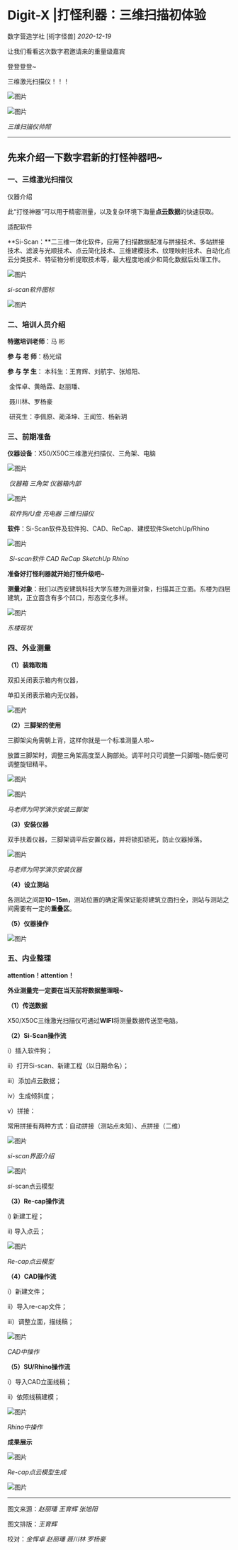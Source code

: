 # Digit-X |打怪利器：三维扫描初体验

 数字营造学社 [術字怪兽] *2020-12-19*



让我们看看这次数字君邀请来的重量级嘉宾

登登登登~

三维激光扫描仪！！！





![图片](./imgs_/202002_202108/1629389876879-0.png)

![图片](./imgs_/202002_202108/1629389876879-1.png)

*三维扫描仪帅照*

-----



## **先来介绍一下数字君新的打怪神器吧~**



### **一、三维激光扫描仪**



仪器介绍

此“打怪神器”可以用于精密测量，以及复杂环境下海量**点云数据**的快速获取。



适配软件

**Si-Scan：**二三维一体化软件，应用了扫描数据配准与拼接技术、多站拼接技术、滤波与光顺技术、点云简化技术、三维建模技术、纹理映射技术、自动化点云分类技术、特征物分析提取技术等，最大程度地减少和简化数据后处理工作。

![图片](./imgs_/202002_202108/1629389876879-2.png)

*si-scan软件图标*

![图片](./imgs_/202002_202108/2021-08-20-10-02-07.png)





### **二、培训人员介绍**



**特邀培训老师**：马  彬

**参 与 老 师**：杨光炤

**参 与 学 生**： 本科生：王育辉、刘航宇、张旭阳、

​                                     金恽卓、黄皓霖、赵丽璠、

​                                      聂川林、罗杨豪

​                       研究生：李佩原、蔺泽坤、王闻笠、杨新玥

  

### **三、前期准备**



**仪器设备**：X50/X50C三维激光扫描仪、三角架、电脑

![图片](./imgs_/202002_202108/2021-08-20-10-02-24.png)

​                            *仪器箱                                                        三角架                              仪器箱内部*

![图片](./imgs_/202002_202108/./1629389876879-3.png)

​                        *软件狗/U盘                                                   充电器                                                            三维扫描仪*



**软件**：Si-Scan软件及软件狗、CAD、ReCap、建模软件SketchUp/Rhino

![图片](./imgs_/202002_202108/2021-08-20-10-02-50.png)

​                                     *Si-scan软件               CAD               ReCap                      SketchUp                        Rhino*



**准备好打怪利器就开始打怪升级吧~**



**测量对象**：我们以西安建筑科技大学东楼为测量对象，扫描其正立面。东楼为四层建筑，正立面含有多个凹口，形态变化多样。

![图片](./imgs_/202002_202108/2021-08-20-10-03-05.png)

*东楼现状*





### **四、外业测量**



**（1）装箱取箱**

双扣关闭表示箱内有仪器，

单扣关闭表示箱内无仪器。

![图片](./imgs_/202002_202108/2021-08-20-10-03-19.png)



**（2）三脚架的使用**

三脚架尖角需朝上背，这样你就是一个标准测量人啦~

放置三脚架时，调整三角架高度至人胸部处。调平时只可调整一只脚哦~随后便可调整旋钮精平。

![图片](./imgs_/202002_202108/1629389876879-4.png)

![图片](./imgs_/202002_202108/1629389876879-5.png)

*马老师为同学演示安装三脚架*





**（3）安装仪器**

双手扶着仪器，三脚架调平后安置仪器，并将锁扣锁死，防止仪器掉落。

![图片](./imgs_/202002_202108/1629389876879-6.png)

*马老师为同学演示安装仪器*





**（4）设立测站**

各测站之间距**10~15m**，测站位置的确定需保证能将建筑立面扫全，测站与测站之间需要有一定的**重叠区**。



**（5）仪器操作**

![图片](./imgs_/202002_202108/1629389876879-7.png)



### **五、内业整理**



**attention！attention！**

**外业测量完一定要在当天前将数据整理哦~**



**（1）传送数据**

X50/X50C三维激光扫描仪可通过**WIFI**将测量数据传送至电脑。



**（2）Si-Scan操作流**

i）插入软件狗；

ii）打开Si-scan、新建工程（以日期命名）；

iii）添加点云数据；

iv）生成倾斜度；

v）拼接：

常用拼接有两种方式：自动拼接（测站点未知）、点拼接（二维）

![图片](./imgs_/202002_202108/2021-08-20-10-04-10.png)

*si-scan界面介绍*

![图片](./imgs_/202002_202108/2021-08-20-10-04-22.png)

*si*-scan点云模型





**（3）Re-cap操作流**

i) 新建工程；

ii) 导入点云；

![图片](./imgs_/202002_202108/2021-08-20-10-04-43.png)

*Re-cap点云模型*





**（4）CAD操作流**

i）新建文件；

ii）导入re-cap文件；

iii）调整立面，描线稿；

![图片](./imgs_/202002_202108/2021-08-20-10-04-55.png)

*CAD中操作*





**（5）SU/Rhino操作流**

i）导入CAD立面线稿；

ii）依照线稿建模；

![图片](./imgs_/202002_202108/2021-08-20-10-05-13.png)

*Rhino中操作*





**成果展示**

![图片](./imgs_/202002_202108/1629389876879-8.png)

*Re-cap点云模型生成*





![图片](./imgs_/202002_202108/1629389876879-9.png)





------



图文来源：*赵丽璠 王育辉 张旭阳*

图文排版：*王育辉*

校对：*金恽卓 赵丽璠 聂川林 罗杨豪*